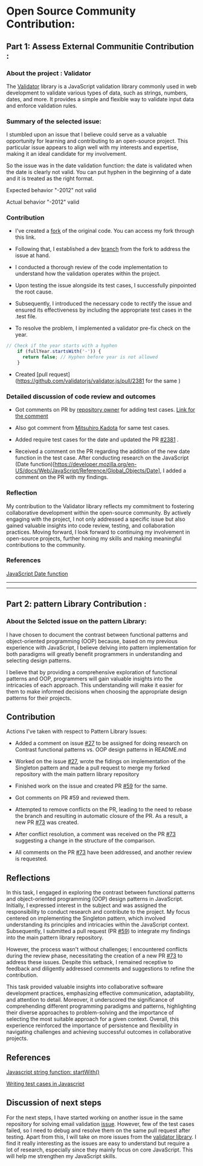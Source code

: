 # Open Source Community Contribution: 

## Part 1:  Assess External Communitie Contribution :  

### About the project :  Validator



The [Validator](https://github.com/validatorjs/validator.js) library is a JavaScript validation library commonly used in web development to validate various types of data, such as strings, numbers, dates, and more. It provides a simple and flexible way to validate input data and enforce validation rules.



 ### Summary of the selected issue:


I stumbled upon an issue that I believe could serve as a valuable opportunity for learning and contributing to an open-source project. This particular issue appears to align well with my interests and expertise, making it an ideal candidate for my involvement.

So the issue was in the date validation function: the date is validated when the date is clearly not valid. You can put hyphen in the beginning of a date and it is treated as the right format.


Expected behavior
"-2012" not valid

Actual behavior
"-2012" valid




### Contribution

* I've created a [fork](https://github.com/Sumit-tech-joshi/validator.js) of the original code. You can access my fork through this link.

* Following that, I established a dev [branch](https://github.com/Sumit-tech-joshi/validator.js/tree/dev-date-issue) from the fork to address the issue at hand.

* I conducted a thorough review of the code implementation to understand how the validation operates within the project.

* Upon testing the issue alongside its test cases, I successfully pinpointed the root cause.

* Subsequently, I introduced the necessary code to rectify the issue and ensured its effectiveness by including the appropriate test cases in the .test file.

* To resolve the problem, I implemented a validator pre-fix check on the year.

```javascript
// Check if the year starts with a hyphen
    if (fullYear.startsWith('-')) {
      return false; // Hyphen before year is not allowed
    }
``` 
* Created [pull request](https://github.com/validatorjs/validator.js/pull/2381 for the same
)  

### Detailed discussion of code review and outcomes

* Got comments on PR by [repository owner](https://github.com/WikiRik) for adding test cases. [Link for the comment](https://github.com/validatorjs/validator.js/pull/2381#pullrequestreview-1956457214)

* Also got comment from [Mitsuhiro Kadota](https://github.com/michiwo1) for same test cases.

* Added require test cases for the date and updated the PR [#2381](https://github.com/validatorjs/validator.js/pull/2381)
.

* Received a comment on the PR regarding the addition of the new date function in the test case. After conducting research on the JavaScript (Date function)[https://developer.mozilla.org/en-US/docs/Web/JavaScript/Reference/Global_Objects/Date], I added a comment on the PR with my findings.



### Reflection

My contribution to the Validator library reflects my commitment to fostering collaborative development within the open-source community. By actively engaging with the project, I not only addressed a specific issue but also gained valuable insights into code review, testing, and collaboration practices. Moving forward, I look forward to continuing my involvement in open-source projects, further honing my skills and making meaningful contributions to the community.


### References

[JavaScript Date function](https://developer.mozilla.org/en-US/docs/Web/JavaScript/Reference/Global_Objects/Date)


---
---

## Part 2:  pattern Library Contribution :  

### About the Selcted issue on the pattern Library:

I have chosen to document the contrast between functional patterns and object-oriented programming (OOP) because, based on my previous experience with JavaScript, I believe delving into pattern implementation for both paradigms will greatly benefit programmers in understanding and selecting design patterns.

I believe that by providing a comprehensive exploration of functional patterns and OOP, programmers will gain valuable insights into the intricacies of each approach. This understanding will make it easier for them to make informed decisions when choosing the appropriate design patterns for their projects.

## Contribution

Actions I've taken with respect to Pattern Library Issues:

* Added a comment on issue [#27](https://github.com/nic-dgl104-winter-2024/pattern-library/issues/27) to be assigned for doing research on Contrast functional patterns vs. OOP design patterns in README.md

* Worked on the issue [#27](https://github.com/nic-dgl104-winter-2024/pattern-library/issues/27), wrote the fidings on implementation of the Singleton pattern and made a pull request to merge my forked repository with the main pattern library repository

* Finished work on the issue and created PR [#59](https://github.com/nic-dgl104-winter-2024/pattern-library/pull/59) for the same.

* Got comments on PR #59 and reviewed them.

* Attempted to remove conflicts on the PR, leading to the need to rebase the branch and resulting in automatic closure of the PR. As a result, a new PR [#73](https://github.com/nic-dgl104-winter-2024/pattern-library/pull/73) was created.

* After conflict resolution, a comment was received on the PR [#73](https://github.com/nic-dgl104-winter-2024/pattern-library/pull/73) suggesting a change in the structure of the comparison.

* All comments on the PR [#73](https://github.com/nic-dgl104-winter-2024/pattern-library/pull/73) have been addressed, and another review is requested.



## Reflections

In this task, I engaged in exploring the contrast between functional patterns and object-oriented programming (OOP) design patterns in JavaScript. Initially, I expressed interest in the subject and was assigned the responsibility to conduct research and contribute to the project. My focus centered on implementing the Singleton pattern, which involved understanding its principles and intricacies within the JavaScript context. Subsequently, I submitted a pull request (PR [#59](https://github.com/nic-dgl104-winter-2024/pattern-library/pull/59)) to integrate my findings into the main pattern library repository.

However, the process wasn't without challenges; I encountered conflicts during the review phase, necessitating the creation of a new PR [#73](https://github.com/nic-dgl104-winter-2024/pattern-library/pull/73) to address these issues. Despite this setback, I remained receptive to feedback and diligently addressed comments and suggestions to refine the contribution.

This task provided valuable insights into collaborative software development practices, emphasizing effective communication, adaptability, and attention to detail. Moreover, it underscored the significance of comprehending different programming paradigms and patterns, highlighting their diverse approaches to problem-solving and the importance of selecting the most suitable approach for a given context. Overall, this experience reinforced the importance of persistence and flexibility in navigating challenges and achieving successful outcomes in collaborative projects.

## References

[Javascript string function: startWith()](https://www.w3schools.com/jsref/jsref_startswith.asp#:~:text=The%20startsWith()%20method%20returns,()%20method%20is%20case%20sensitive.)

[Writing test cases in Javascript](https://www.lambdatest.com/learning-hub/javascript-unit-testing) 



## Discussion of next steps
For the next steps, I have started working on another issue in the same repository for solving email validation [issue](https://github.com/validatorjs/validator.js/issues/2360). However, few of the test cases failed, so I need to debug and resolve them on the same pull request after testing. Apart from this, I will take on more issues from the [validator library](https://github.com/validatorjs/validator.js/issues). I find it really interesting as the issues are easy to understand but require a lot of research, especially since they mainly focus on core JavaScript. This will help me strengthen my JavaScript skills.
